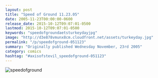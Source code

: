 ```yaml
---
layout: post
title: "Speed of Ground 11.23.05"
date: 2005-11-23T00:00:00-0600
release_date: 2015-10-12T09:07:01-0500
lastmod: 2015-10-12T09:07:01-0500
keywords: "speedofgroundaetsturkeydayjpg"
image: "http://d3e878vmunx8cm.cloudfront.net/assets/turkeyday.jpg"
permalink: "/p/speedofground-051123"
summary: "Originally published Wednesday November, 23rd 2005"
category: comics
hashtag: "#axisofstevil_speedofground-051123"
---
```


![speedofground](http://d3e878vmunx8cm.cloudfront.net/assets/turkeyday.jpg)
